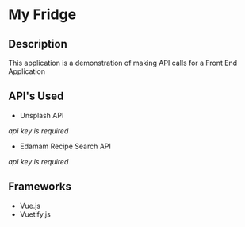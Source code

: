 # My Fridge

## Description
This application is a demonstration of making API calls for a Front End Application

## API's Used
- Unsplash API

_api key is required_
- Edamam Recipe Search API

_api key is required_

## Frameworks
- Vue.js
- Vuetify.js
